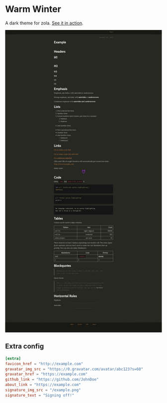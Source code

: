 # Warm Winter

A dark theme for zola. [See it in action](https://mattyrad.github.io/zola-warm-winter/).

![sample](/sample.png)

## Extra config

```toml
[extra]
favicon_href = "http://example.com"
gravatar_img_src = "https://0.gravatar.com/avatar/abc123?s=60"
gravatar_href = "https://example.com"
github_link = "https://github.com/JohnDoe"
about_link = "https://example.com"
signature_img_src = "/example.png"
signature_text = "Signing off!"
```
